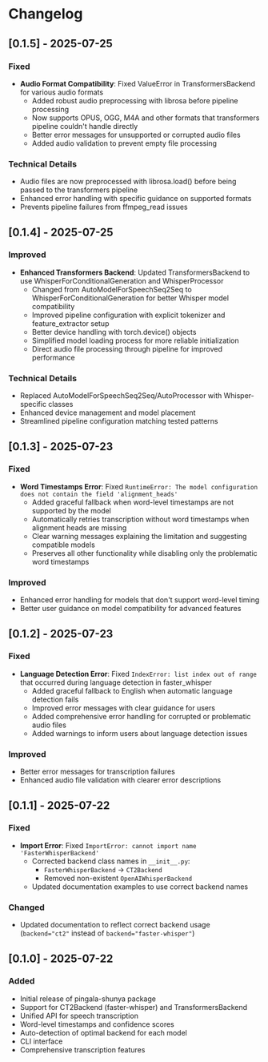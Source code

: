 # Changelog

## [0.1.5] - 2025-07-25

### Fixed
- **Audio Format Compatibility**: Fixed ValueError in TransformersBackend for various audio formats
  - Added robust audio preprocessing with librosa before pipeline processing
  - Now supports OPUS, OGG, M4A and other formats that transformers pipeline couldn't handle directly
  - Better error messages for unsupported or corrupted audio files
  - Added audio validation to prevent empty file processing

### Technical Details
- Audio files are now preprocessed with librosa.load() before being passed to the transformers pipeline
- Enhanced error handling with specific guidance on supported formats
- Prevents pipeline failures from ffmpeg_read issues

## [0.1.4] - 2025-07-25

### Improved
- **Enhanced Transformers Backend**: Updated TransformersBackend to use WhisperForConditionalGeneration and WhisperProcessor
  - Changed from AutoModelForSpeechSeq2Seq to WhisperForConditionalGeneration for better Whisper model compatibility
  - Improved pipeline configuration with explicit tokenizer and feature_extractor setup
  - Better device handling with torch.device() objects
  - Simplified model loading process for more reliable initialization
  - Direct audio file processing through pipeline for improved performance

### Technical Details
- Replaced AutoModelForSpeechSeq2Seq/AutoProcessor with Whisper-specific classes
- Enhanced device management and model placement
- Streamlined pipeline configuration matching tested patterns

## [0.1.3] - 2025-07-23

### Fixed
- **Word Timestamps Error**: Fixed `RuntimeError: The model configuration does not contain the field 'alignment_heads'` 
  - Added graceful fallback when word-level timestamps are not supported by the model
  - Automatically retries transcription without word timestamps when alignment heads are missing
  - Clear warning messages explaining the limitation and suggesting compatible models
  - Preserves all other functionality while disabling only the problematic word timestamps

### Improved
- Enhanced error handling for models that don't support word-level timing
- Better user guidance on model compatibility for advanced features

## [0.1.2] - 2025-07-23

### Fixed
- **Language Detection Error**: Fixed `IndexError: list index out of range` that occurred during language detection in faster_whisper
  - Added graceful fallback to English when automatic language detection fails
  - Improved error messages with clear guidance for users
  - Added comprehensive error handling for corrupted or problematic audio files
  - Added warnings to inform users about language detection issues

### Improved
- Better error messages for transcription failures
- Enhanced audio file validation with clearer error descriptions

## [0.1.1] - 2025-07-22

### Fixed
- **Import Error**: Fixed `ImportError: cannot import name 'FasterWhisperBackend'` 
  - Corrected backend class names in `__init__.py`:
    - `FasterWhisperBackend` → `CT2Backend`
    - Removed non-existent `OpenAIWhisperBackend`
  - Updated documentation examples to use correct backend names

### Changed
- Updated documentation to reflect correct backend usage (`backend="ct2"` instead of `backend="faster-whisper"`)

## [0.1.0] - 2025-07-22

### Added
- Initial release of pingala-shunya package
- Support for CT2Backend (faster-whisper) and TransformersBackend
- Unified API for speech transcription
- Word-level timestamps and confidence scores
- Auto-detection of optimal backend for each model
- CLI interface
- Comprehensive transcription features 